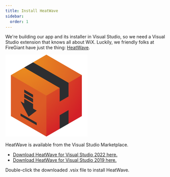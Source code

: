 ```yaml
---
title: Install HeatWave
sidebar:
  order: 1
---
```

We're building our app and its installer in Visual Studio, so we need a Visual Studio extension that knows all about WiX. Luckily, we friendly folks at FireGiant have just the thing: [HeatWave](/heatwave/).

![HeatWave logo](/src/assets/heatwave-logo-full-256.png)

HeatWave is available from the Visual Studio Marketplace.

- [Download HeatWave for Visual Studio 2022 here.][dl17]
- [Download HeatWave for Visual Studio 2019 here.][dl16]

Double-click the downloaded .vsix file to install HeatWave.


[dl17]: https://marketplace.visualstudio.com/items?itemName=FireGiant.FireGiantHeatWaveDev17
[dl16]: https://marketplace.visualstudio.com/items?itemName=FireGiant.FireGiantHeatWaveDev16
